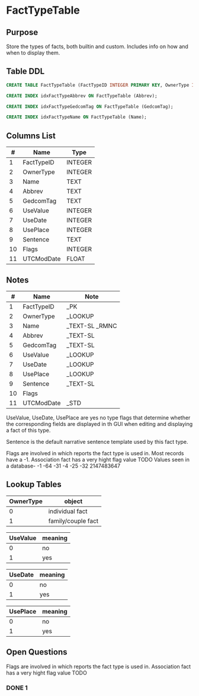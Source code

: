 # FactTypeTable

## Purpose

Store the types of facts, both builtin and custom. Includes info on how and when to display them.

## Table DDL

``` SQL
CREATE TABLE FactTypeTable (FactTypeID INTEGER PRIMARY KEY, OwnerType INTEGER, Name TEXT COLLATE RMNOCASE, Abbrev TEXT, GedcomTag TEXT, UseValue INTEGER, UseDate INTEGER, UsePlace INTEGER, Sentence TEXT, Flags INTEGER, UTCModDate FLOAT );

CREATE INDEX idxFactTypeAbbrev ON FactTypeTable (Abbrev);

CREATE INDEX idxFactTypeGedcomTag ON FactTypeTable (GedcomTag);

CREATE INDEX idxFactTypeName ON FactTypeTable (Name);
```

## Columns List

| #   | Name       | Type    |
| --- | ---------- | ------- |
| 1   | FactTypeID | INTEGER |
| 2   | OwnerType  | INTEGER |
| 3   | Name       | TEXT    |
| 4   | Abbrev     | TEXT    |
| 5   | GedcomTag  | TEXT    |
| 6   | UseValue   | INTEGER |
| 7   | UseDate    | INTEGER |
| 8   | UsePlace   | INTEGER |
| 9   | Sentence   | TEXT    |
| 10  | Flags      | INTEGER |
| 11  | UTCModDate | FLOAT   |

## Notes

| #   | Name       | Note            |
| --- | ---------- | --------------- |
| 1   | FactTypeID | _PK             |
| 2   | OwnerType  | _LOOKUP         |
| 3   | Name       | _TEXT-SL  _RMNC |
| 4   | Abbrev     | _TEXT-SL        |
| 5   | GedcomTag  | _TEXT-SL        |
| 6   | UseValue   | _LOOKUP         |
| 7   | UseDate    | _LOOKUP         |
| 8   | UsePlace   | _LOOKUP         |
| 9   | Sentence   | _TEXT-SL        |
| 10  | Flags      |                 |
| 11  | UTCModDate | _STD            |


UseValue, UseDate, UsePlace are yes no type flags that determine
whether the corresponding fields are displayed in th GUI when 
editing and displaying a fact of this type.

Sentence is the default narrative sentence template used by this fact type.

Flags are involved in which reports the fact type is used in.
Most records have a -1.
Association fact has a very hight flag value  TODO
Values seen in a database-
-1
-64
-31
-4
-25
-32
2147483647

## Lookup Tables

| OwnerType | object             |
| --------- | ------------------ |
| 0         | individual fact    |
| 1         | family/couple fact |

| UseValue | meaning |
| :------- | :------ |
| 0        | no      |
| 1        | yes     |

| UseDate | meaning |
| :------ | :------ |
| 0       | no      |
| 1       | yes     |

| UsePlace | meaning |
| :------- | :------ |
| 0        | no      |
| 1        | yes     |


## Open Questions

Flags are involved in which reports the fact type is used in.
Association fact has a very hight flag value  TODO

### DONE 1
